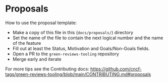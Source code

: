 # Proposals

How to use the proposal template:

- Make a copy of this file in this (`docs/proposals/`) directory
- Set the name of the file to contain the next logical number and the name of the feature
- Fill out at least the Status, Motivation and Goals/Non-Goals fields.
- Open a PR to the `green-reviews-tooling` repository
- Merge early and iterate

For more tips see the Contributing docs: https://github.com/cncf-tags/green-reviews-tooling/blob/main/CONTRIBUTING.md#proposals
